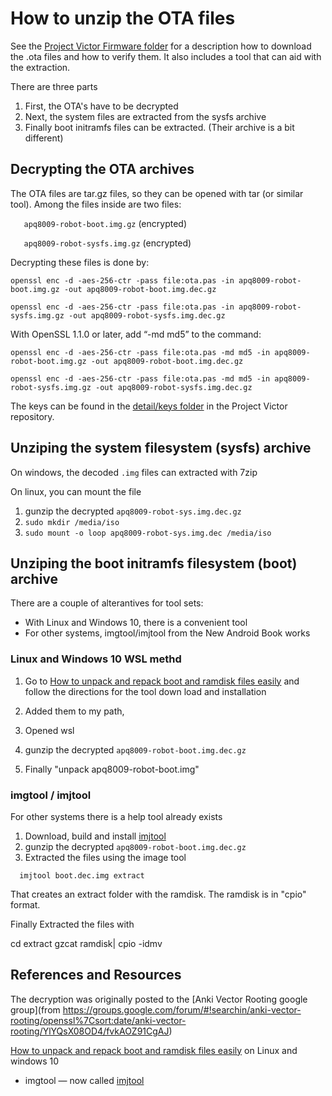 # How to unzip the OTA files

See the [Project Victor Firmware folder](https://github.com/GooeyChickenman/victor/tree/master/firmware)
for a description how to download the .ota files and how to verify them.  It
also includes a tool that can aid with the extraction.

There are three parts

1. First, the OTA's have to be decrypted
2. Next, the system files are extracted from the sysfs archive
3. Finally boot initramfs files can be extracted.  (Their archive is a bit different)

## Decrypting the OTA archives

The OTA files are tar.gz files, so they can be opened with tar (or similar tool).  Among the files inside are two files:

`   apq8009-robot-boot.img.gz` (encrypted)

`   apq8009-robot-sysfs.img.gz` (encrypted)

Decrypting these files is done by:

`openssl enc -d -aes-256-ctr -pass file:ota.pas -in apq8009-robot-boot.img.gz -out apq8009-robot-boot.img.dec.gz`

`openssl enc -d -aes-256-ctr -pass file:ota.pas -in apq8009-robot-sysfs.img.gz -out apq8009-robot-sysfs.img.dec.gz`


With OpenSSL 1.1.0 or later, add “-md md5” to the command:

`openssl enc -d -aes-256-ctr -pass file:ota.pas -md md5 -in apq8009-robot-boot.img.gz -out apq8009-robot-boot.img.dec.gz`

`openssl enc -d -aes-256-ctr -pass file:ota.pas -md md5 -in apq8009-robot-sysfs.img.gz -out apq8009-robot-sysfs.img.dec.gz`

The keys can be found in the [detail/keys folder](https://github.com/GooeyChickenman/victor/tree/master/detail/keys) in the Project Victor repository.

## Unziping the system filesystem (sysfs) archive

On windows, the decoded `.img` files can extracted with 7zip

On linux, you can mount the file

1. gunzip the decrypted `apq8009-robot-sys.img.dec.gz`
2. `sudo mkdir /media/iso`
3. `sudo mount -o loop apq8009-robot-sys.img.dec /media/iso`

## Unziping the boot initramfs filesystem (boot) archive

There are a couple of alterantives for tool sets:

* With Linux and Windows 10, there is a convenient tool 
* For other systems, imgtool/imjtool from the New Android Book works


### Linux and Windows 10 WSL methd

1. Go to 
[How to unpack and repack boot and ramdisk files easily](https://nerdschalk.com/how-to-unpack-and-repack-boot-and-ramdisk-files-easily/) 
and follow the directions for the tool down load and installation

2. Added them to my path,
3. Opened wsl
4. gunzip the decrypted `apq8009-robot-boot.img.dec.gz`
5. Finally "unpack apq8009-robot-boot.img" 


### imgtool / imjtool  

For other systems there is a help tool already exists

1. Download, build and install [imjtool](http://newandroidbook.com/tools/imjtool.html)
2. gunzip the decrypted `apq8009-robot-boot.img.dec.gz`
3. Extracted the files using the image tool

```  imjtool boot.dec.img extract```

That creates an extract folder with the ramdisk.  The ramdisk is in "cpio"
format.

Finally Extracted the files with

  cd extract
  gzcat ramdisk| cpio -idmv


## References and Resources

The decryption was originally posted to the [Anki Vector Rooting google group](from https://groups.google.com/forum/#!searchin/anki-vector-rooting/openssl%7Csort:date/anki-vector-rooting/YlYQsX08OD4/fvkAOZ91CgAJ) 

[How to unpack and repack boot and ramdisk files easily](https://nerdschalk.com/how-to-unpack-and-repack-boot-and-ramdisk-files-easily/) on Linux and windows 10

* imgtool — now called [imjtool](http://newandroidbook.com/tools/imjtool.html)
